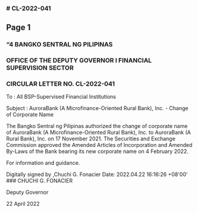 ### # CL-2022-041

## Page 1

### “4 BANGKO SENTRAL NG PILIPINAS

### OFFICE OF THE DEPUTY GOVERNOR I FINANCIAL SUPERVISION SECTOR

### CIRCULAR LETTER NO. CL-2022-041

To : All BSP-Supervised Financial Institutions

Subject : AuroraBank (A Microfinance-Oriented Rural Bank), Inc. - Change of Corporate Name

The Bangko Sentral ng Pilipinas authorized the change of corporate name of AuroraBank (A Microfinance-Oriented Rural Bank), Inc. to AuroraBank (A Rural Bank), Inc. on 17 November 2021. The Securities and Exchange Commission approved the Amended Articles of Incorporation and Amended By-Laws of the Bank bearing its new corporate name on 4 February 2022.

For information and guidance.

Digitally signed by ,Chuchi G. Fonacier Date: 2022.04.22 16:16:26 +08'00' ### CHUCHI G. FONACIER

Deputy Governor

22 April 2022 